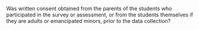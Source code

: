 Was written consent obtained from the parents of the students who participated in the survey or assessment, or from the students themselves if they are adults or emancipated minors, prior to the data collection?